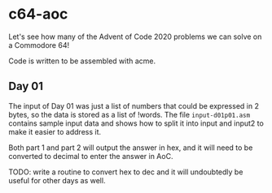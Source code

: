 # c64-aoc
Let's see how many of the Advent of Code 2020 problems we can solve on a Commodore 64!

Code is written to be assembled with acme.

## Day 01

The input of Day 01 was just a list of numbers that could be expressed in 2 bytes, so the data is stored as a list of !words. The file `input-d01p01.asm` contains sample input data and shows how to split it into input and input2 to make it easier to address it.

Both part 1 and part 2 will output the answer in hex, and it will need to be converted to decimal to enter the answer in AoC.

TODO: write a routine to convert hex to dec and it will undoubtedly be useful for other days as well.
